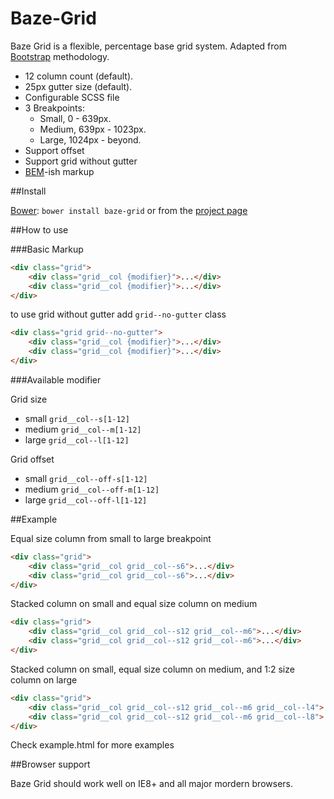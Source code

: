 Baze-Grid
=========

Baze Grid is a flexible, percentage base grid system. Adapted from [Bootstrap](http://getbootstrap.com/) methodology. 

- 12 column count (default).
- 25px gutter size (default).
- Configurable SCSS file
- 3 Breakpoints:
    - Small, 0 - 639px.
    - Medium, 639px - 1023px.
    - Large, 1024px - beyond.
- Support offset
- Support grid without gutter
- [BEM](http://csswizardry.com/2013/01/mindbemding-getting-your-head-round-bem-syntax/)-ish markup


##Install

[Bower](http://bower.io/): `bower install baze-grid` or from the [project page](https://github.com/ImBobby/Baze-Grid)


##How to use

###Basic Markup

```HTML
<div class="grid">
    <div class="grid__col {modifier}">...</div>
    <div class="grid__col {modifier}">...</div>
</div>
```

to use grid without gutter add `grid--no-gutter` class

```HTML
<div class="grid grid--no-gutter">
    <div class="grid__col {modifier}">...</div>
    <div class="grid__col {modifier}">...</div>
</div>
```

###Available modifier

Grid size
- small `grid__col--s[1-12]`
- medium `grid__col--m[1-12]`
- large `grid__col--l[1-12]`

Grid offset
- small `grid__col--off-s[1-12]`
- medium `grid__col--off-m[1-12]`
- large `grid__col--off-l[1-12]`

##Example

Equal size column from small to large breakpoint

```HTML
<div class="grid">
    <div class="grid__col grid__col--s6">...</div>
    <div class="grid__col grid__col--s6">...</div>
</div>
```

Stacked column on small and equal size column on medium
```HTML
<div class="grid">
    <div class="grid__col grid__col--s12 grid__col--m6">...</div>
    <div class="grid__col grid__col--s12 grid__col--m6">...</div>
</div>
```

Stacked column on small, equal size column on medium, and 1:2 size column on large
```HTML
<div class="grid">
    <div class="grid__col grid__col--s12 grid__col--m6 grid__col--l4">...</div>
    <div class="grid__col grid__col--s12 grid__col--m6 grid__col--l8">...</div>
</div>
```

Check example.html for more examples

##Browser support

Baze Grid should work well on IE8+ and all major mordern browsers.